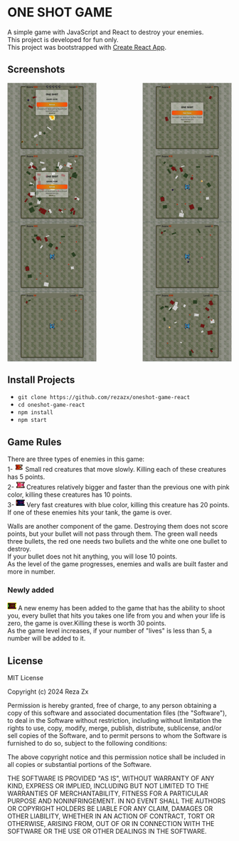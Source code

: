 # ONE SHOT GAME
A simple game with JavaScript and React to destroy your enemies.\
This project is developed for fun only.\
This project was bootstrapped with [Create React App](https://github.com/facebook/create-react-app).

## Screenshots
<div style="display:flex;flex-wrap: wrap;justify-content: space-between;align-items: center;">
<img src="https://github.com/rezazx/oneshot-game-react/blob/master/capture/oneshot_0000_Layer%2012.jpg" width="200" style="displat:block;">
<img src="https://github.com/rezazx/oneshot-game-react/blob/master/capture/oneshot_0000_Layer%2011.jpg" width="200" style="displat:block;">
<img src="https://github.com/rezazx/oneshot-game-react/blob/master/capture/oneshot_0001_Layer%2010.jpg" width="200" style="displat:block;">
<img src="https://github.com/rezazx/oneshot-game-react/blob/master/capture/oneshot_0002_Layer%207.jpg" width="200" style="displat:block;">
<img src="https://github.com/rezazx/oneshot-game-react/blob/master/capture/oneshot_0003_Layer%208.jpg" width="200" style="displat:block;">
<img src="https://github.com/rezazx/oneshot-game-react/blob/master/capture/oneshot_0004_Layer%206.jpg" width="200" style="displat:block;">
<img src="https://github.com/rezazx/oneshot-game-react/blob/master/capture/oneshot_0005_Layer%204.jpg" width="200" style="displat:block;">
<img src="https://github.com/rezazx/oneshot-game-react/blob/master/capture/oneshot_0006_Layer%201.jpg" width="200" style="displat:block;">
</div>

## Install Projects
- `git clone https://github.com/rezazx/oneshot-game-react`
- `cd oneshot-game-react`
- `npm install`
- `npm start`

## Game Rules
There are three types of enemies in this game:\
1- <img src="https://github.com/rezazx/oneshot-game-react/blob/master/src/assets/enemy.png" width="20" style="displat:inline;"> Small red creatures that move slowly. Killing each of these creatures has 5 points.\
2- <img src="https://github.com/rezazx/oneshot-game-react/blob/master/src/assets/enemy2.png" width="20" style="displat:inline;"> Creatures relatively bigger and faster than the previous one with pink color, killing these creatures has 10 points.\
3- <img src="https://github.com/rezazx/oneshot-game-react/blob/master/src/assets/enemy3.png" width="20" style="displat:inline;"> Very fast creatures with blue color, killing this creature has 20 points.\
If one of these enemies hits your tank, the game is over.

Walls are another component of the game. Destroying them does not score points, but your bullet will not pass through them. The green wall needs three bullets, the red one needs two bullets and the white one one bullet to destroy.\
If your bullet does not hit anything, you will lose 10 points.\
As the level of the game progresses, enemies and walls are built faster and more in number.

### Newly added
<img src="https://github.com/rezazx/oneshot-game-react/blob/master/src/assets/enemy4.png" width="20" style="displat:inline;"> A new enemy has been added to the game that has the ability to shoot you, every bullet that hits you takes one life from you and when your life is zero, the game is over.Killing these is worth 30 points.\
As the game level increases, if your number of "lives" is less than 5, a number will be added to it.

## License

MIT License

Copyright (c) 2024 Reza Zx

Permission is hereby granted, free of charge, to any person obtaining a copy
of this software and associated documentation files (the "Software"), to deal
in the Software without restriction, including without limitation the rights
to use, copy, modify, merge, publish, distribute, sublicense, and/or sell
copies of the Software, and to permit persons to whom the Software is
furnished to do so, subject to the following conditions:

The above copyright notice and this permission notice shall be included in all
copies or substantial portions of the Software.

THE SOFTWARE IS PROVIDED "AS IS", WITHOUT WARRANTY OF ANY KIND, EXPRESS OR
IMPLIED, INCLUDING BUT NOT LIMITED TO THE WARRANTIES OF MERCHANTABILITY,
FITNESS FOR A PARTICULAR PURPOSE AND NONINFRINGEMENT. IN NO EVENT SHALL THE
AUTHORS OR COPYRIGHT HOLDERS BE LIABLE FOR ANY CLAIM, DAMAGES OR OTHER
LIABILITY, WHETHER IN AN ACTION OF CONTRACT, TORT OR OTHERWISE, ARISING FROM,
OUT OF OR IN CONNECTION WITH THE SOFTWARE OR THE USE OR OTHER DEALINGS IN THE
SOFTWARE.